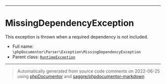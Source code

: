 ***

# MissingDependencyException

This exception is thrown when a required dependency is not included.



* Full name: `\phpDocumentor\Parser\Exception\MissingDependencyException`
* Parent class: [`RuntimeException`](../../../RuntimeException.md)






***
> Automatically generated from source code comments on 2022-06-25 using [phpDocumentor](http://www.phpdoc.org/) and [saggre/phpdocumentor-markdown](https://github.com/Saggre/phpDocumentor-markdown)
